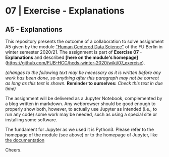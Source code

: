 # 07 | Exercise - Explanations

## A5 -  Explanations

This repository presents the outcome of a collaboration to solve assignment A5 given by the module ["Human Centered Data Science"](https://github.com/FUB-HCC/hcds-winter-2020) of the FU Berlin in winter semester 2020/21. The assignment is part of **Exercise 07 - Explanations** and described **[here on the module's homepage]**(https://github.com/FUB-HCC/hcds-winter-2020/wiki/07_exercise).


_(changes to the following text may be necessary as it is written before any work has been done, so anything after this paragraph may not be correct as long as this text is shown._ **Reminder to ourselves:** _Check this text in due time)_

The assignment will be delivered as a Jupyter Notebook, complemented by a blog written in markdown. Any webbrowser should be good enough to properly show both, however, to actually use Jupyter as intended (i.e., to run any code) some work may be needed, such as using a special site or installing some software.

The fundament for Jupyter as we used it is Python3. Please refer to the homepage of the module (see above) or to the homepage of Jupyter, like [the documentation](https://jupyter-notebook.readthedocs.io/en/stable/)

Cheers.


